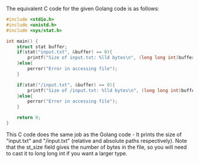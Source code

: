 The equivalent C code for the given Golang code is as follows: 

```c
#include <stdio.h>
#include <unistd.h>
#include <sys/stat.h>

int main() {
    struct stat buffer;
    if(stat("input.txt", &buffer) == 0){
        printf("Size of input.txt: %lld bytes\n", (long long int)buffer.st_size);
    }else{
        perror("Error in accessing file");
    }

    if(stat("/input.txt", &buffer) == 0){
        printf("Size of /input.txt: %lld bytes\n", (long long int)buffer.st_size);
    }else{
        perror("Error in accessing file");
    }

    return 0;
}
```
This C code does the same job as the Golang code - It prints the size of "input.txt" and "/input.txt" (relative and absolute paths respectively). Note that the st_size field gives the number of bytes in the file, so you will need to cast it to long long int if you want a larger type.

